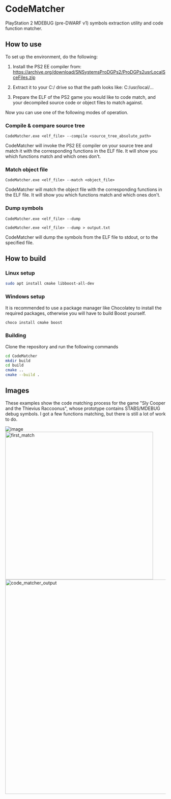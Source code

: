 # CodeMatcher

PlayStation 2 MDEBUG (pre-DWARF v1) symbols extraction utility and code function matcher.


## How to use

To set up the environment, do the following:

1. Install the PS2 EE compiler from:
	https://archive.org/download/SNSystemsProDGPs2/ProDGPs2usrLocalSceFiles.zip

2. Extract it to your C:/ drive so that the path looks like: C:/usr/local/...

3. Prepare the ELF of the PS2 game you would like to code match, and your decompiled source code or object files to match against.

Now you can use one of the following modes of operation.

### Compile & compare source tree

`CodeMatcher.exe <elf_file> --compile <source_tree_absolute_path>`

CodeMatcher will invoke the PS2 EE compiler on your source tree and match it with the corresponding functions in the ELF file. It will show you which functions match and which ones don't.

### Match object file

`CodeMatcher.exe <elf_file> --match <object_file>`

CodeMatcher will match the object file with the corresponding functions in the ELF file. It will show you which functions match and which ones don't.

### Dump symbols

`CodeMatcher.exe <elf_file> --dump`

`CodeMatcher.exe <elf_file> --dump > output.txt`

CodeMatcher will dump the symbols from the ELF file to stdout, or to the specified file.


## How to build

### Linux setup

```bash
sudo apt install cmake libboost-all-dev
```

### Windows setup

It is recommended to use a package manager like Chocolatey to install the required packages, otherwise you will have to build Boost yourself.

```powershell
choco install cmake boost
```

### Building

Clone the repository and run the following commands

```bash
cd CodeMatcher
mkdir build
cd build
cmake ..
cmake --build .
```


## Images

These examples show the code matching process for the game "Sly Cooper and the Thievius Raccoonus", whose prototype contains STABS/MDEBUG debug symbols.
I got a few functions matching, but there is still a lot of work to do.

![image](https://user-images.githubusercontent.com/94763702/202547405-e7fe47dd-f6ae-49f1-b918-3cabe1f6cbee.png)
<img width="464" alt="first_match" src="https://user-images.githubusercontent.com/94763702/201522165-82a90021-f36d-4b39-b072-b22467768dbf.png">
<img width="674" alt="code_matcher_output" src="https://user-images.githubusercontent.com/94763702/201522168-fd5cfcad-009e-487f-8cc7-2f18d69edda9.png">
